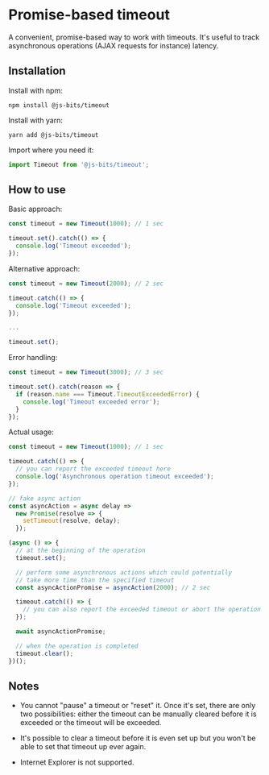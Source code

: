 # Promise-based timeout

A convenient, promise-based way to work with timeouts. It's useful to track asynchronous operations (AJAX requests for instance) latency.

## Installation

Install with npm:

```
npm install @js-bits/timeout
```

Install with yarn:

```
yarn add @js-bits/timeout
```

Import where you need it:

```javascript
import Timeout from '@js-bits/timeout';
```

## How to use

Basic approach:

```javascript
const timeout = new Timeout(1000); // 1 sec

timeout.set().catch(() => {
  console.log('Timeout exceeded');
});
```

Alternative approach:

```javascript
const timeout = new Timeout(2000); // 2 sec

timeout.catch(() => {
  console.log('Timeout exceeded');
});

...

timeout.set();
```

Error handling:

```javascript
const timeout = new Timeout(3000); // 3 sec

timeout.set().catch(reason => {
  if (reason.name === Timeout.TimeoutExceededError) {
    console.log('Timeout exceeded error');
  }
});
```

Actual usage:

```javascript
const timeout = new Timeout(1000); // 1 sec

timeout.catch(() => {
  // you can report the exceeded timeout here
  console.log('Asynchronous operation timeout exceeded');
});

// fake async action
const asyncAction = async delay =>
  new Promise(resolve => {
    setTimeout(resolve, delay);
  });

(async () => {
  // at the beginning of the operation
  timeout.set();

  // perform some asynchronous actions which could potentially
  // take more time than the specified timeout
  const asyncActionPromise = asyncAction(2000); // 2 sec

  timeout.catch(() => {
    // you can also report the exceeded timeout or abort the operation here
  });

  await asyncActionPromise;

  // when the operation is completed
  timeout.clear();
})();
```

## Notes

- You cannot "pause" a timeout or "reset" it. Once it's set, there are only two possibilities: either the timeout can be manually cleared before it is exceeded or the timeout will be exceeded.

- It's possible to clear a timeout before it is even set up but you won't be able to set that timeout up ever again.

- Internet Explorer is not supported.
